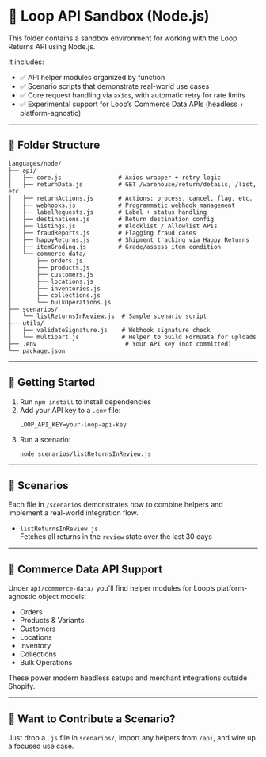 # 🧠 Loop API Sandbox (Node.js)

This folder contains a sandbox environment for working with the Loop Returns API using Node.js.

It includes:

- ✅ API helper modules organized by function
- ✅ Scenario scripts that demonstrate real-world use cases
- ✅ Core request handling via `axios`, with automatic retry for rate limits
- ✅ Experimental support for Loop’s Commerce Data APIs (headless + platform-agnostic)

---

## 📂 Folder Structure

```
languages/node/
├── api/
│   ├── core.js                # Axios wrapper + retry logic
│   ├── returnData.js          # GET /warehouse/return/details, /list, etc.
│   ├── returnActions.js       # Actions: process, cancel, flag, etc.
│   ├── webhooks.js            # Programmatic webhook management
│   ├── labelRequests.js       # Label + status handling
│   ├── destinations.js        # Return destination config
│   ├── listings.js            # Blocklist / Allowlist APIs
│   ├── fraudReports.js        # Flagging fraud cases
│   ├── happyReturns.js        # Shipment tracking via Happy Returns
│   ├── itemGrading.js         # Grade/assess item condition
│   └── commerce-data/
│       ├── orders.js
│       ├── products.js
│       ├── customers.js
│       ├── locations.js
│       ├── inventories.js
│       ├── collections.js
│       └── bulkOperations.js
├── scenarios/
│   └── listReturnsInReview.js  # Sample scenario script
├── utils/
│   ├── validateSignature.js    # Webhook signature check
│   └── multipart.js            # Helper to build FormData for uploads
├── .env                         # Your API key (not committed)
└── package.json
```

---

## 🚀 Getting Started

1. Run `npm install` to install dependencies
2. Add your API key to a `.env` file:
   ```
   LOOP_API_KEY=your-loop-api-key
   ```
3. Run a scenario:
   ```
   node scenarios/listReturnsInReview.js
   ```

---

## 🧪 Scenarios

Each file in `/scenarios` demonstrates how to combine helpers and implement a real-world integration flow.

- `listReturnsInReview.js`  
  Fetches all returns in the `review` state over the last 30 days

---

## 🧱 Commerce Data API Support

Under `api/commerce-data/` you'll find helper modules for Loop’s platform-agnostic object models:

- Orders
- Products & Variants
- Customers
- Locations
- Inventory
- Collections
- Bulk Operations

These power modern headless setups and merchant integrations outside Shopify.

---

## 🧠 Want to Contribute a Scenario?

Just drop a `.js` file in `scenarios/`, import any helpers from `/api`, and wire up a focused use case.
